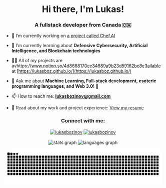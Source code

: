 <h1 align="center">Hi there, I'm Lukas!</h1>
<h3 align="center">A fullstack developer from Canada 🇨🇦</h3>

- 🔭 I’m currently working on [a project called Chef.AI](https://github.com/lukasboz/AI-Chef)

- 🌱 I’m currently learning about **Defensive Cybersecurity, Artificial Intelligence, and Blockchain technologies**

- 👨‍💻 All of my projects are avhttps://www.notion.so/4d8688170ce34689a9b23d59162bc8e3ailable at [https://lukasboz.github.io/](https://lukasboz.github.io/) 

- 💬 Ask me about **Machine Learning, Full-stack development, esoteric programming languages, and Web 3.0!** 🚀

- 📫 How to reach me: **lukasbozinov@gmail.com**

- 📄 Read about my work and project experience: [View my resume](https://github.com/lukasboz/lukasboz/blob/main/LukasResumeUpdated-4.pdf)

<h3 align="center">Connect with me:</h3>
<p align="center">
<a href="https://www.linkedin.com/in/lukas-bozinov-b52479244" target="blank"><img align="center" src="https://raw.githubusercontent.com/rahuldkjain/github-profile-readme-generator/master/src/images/icons/Social/linked-in-alt.svg" alt="lukasbozinov" height="30" width="40" /></a>
<a href="https://leetcode.com/u/lukasbozinov" target="blank"><img align="center" src="https://raw.githubusercontent.com/rahuldkjain/github-profile-readme-generator/master/src/images/icons/Social/leet-code.svg" alt="lukasbozinov" height="30" width="40" /></a>
</p>

<p align="center">
    <img src="https://github-readme-stats.vercel.app/api?username=lukasboz&theme=ayu-mirage&hide_border=true&show_icons=true&include_all_commits=false&count_private=true&rank_icon=github" align="center" height="150" alt="stats graph"  />
  <img src="https://github-readme-stats.vercel.app/api/top-langs/?username=lukasboz&theme=ayu-mirage&hide_border=true&&hide=assembly&include_all_commits=true&count_private=true&layout=donut" align="center" height="150" alt="languages graph"  />
</p>

<img src="https://raw.githubusercontent.com/lukasboz/lukasboz/output/snake.svg" align="center" alt="Snake animation" />
